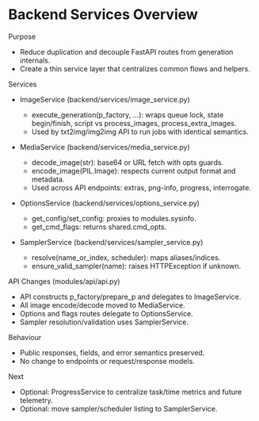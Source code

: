 Backend Services Overview
=========================

Purpose
- Reduce duplication and decouple FastAPI routes from generation internals.
- Create a thin service layer that centralizes common flows and helpers.

Services
- ImageService (backend/services/image_service.py)
  - execute_generation(p_factory, ...): wraps queue lock, state begin/finish, script vs process_images, process_extra_images.
  - Used by txt2img/img2img API to run jobs with identical semantics.

- MediaService (backend/services/media_service.py)
  - decode_image(str): base64 or URL fetch with opts guards.
  - encode_image(PIL.Image): respects current output format and metadata.
  - Used across API endpoints: extras, png-info, progress, interrogate.

- OptionsService (backend/services/options_service.py)
  - get_config/set_config: proxies to modules.sysinfo.
  - get_cmd_flags: returns shared.cmd_opts.

- SamplerService (backend/services/sampler_service.py)
  - resolve(name_or_index, scheduler): maps aliases/indices.
  - ensure_valid_sampler(name): raises HTTPException if unknown.

API Changes (modules/api/api.py)
- API constructs p_factory/prepare_p and delegates to ImageService.
- All image encode/decode moved to MediaService.
- Options and flags routes delegate to OptionsService.
- Sampler resolution/validation uses SamplerService.

Behaviour
- Public responses, fields, and error semantics preserved.
- No change to endpoints or request/response models.

Next
- Optional: ProgressService to centralize task/time metrics and future telemetry.
- Optional: move sampler/scheduler listing to SamplerService.

